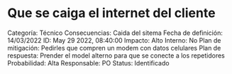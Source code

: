 # Que se caiga el internet del cliente

Categoría: Técnico
Consecuencias: Caida del sitema
Fecha de definición: 14/03/2022
ID: May 29 2022, 08:40:00
Impacto: Alto
Interno: No
Plan de mitigación: Pedirles que compren un modem con datos celulares
Plan de respuesta: Prender el model alterno para que se conecte a los repetidores
Probabilidad: Alta
Responsable: PO
Status: Identificado